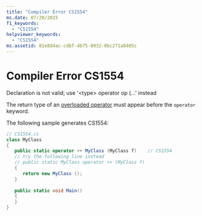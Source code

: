 ```yaml
---
title: "Compiler Error CS1554"
ms.date: 07/20/2015
f1_keywords: 
  - "CS1554"
helpviewer_keywords: 
  - "CS1554"
ms.assetid: 81e8d4ac-cdbf-4b75-8932-0bc271a8405c
---
```

# Compiler Error CS1554
Declaration is not valid; use '\<type> operator op (...' instead  
  
The return type of an [overloaded operator](../language-reference/operators/operator-overloading.md) must appear before the `operator` keyword.
  
The following sample generates CS1554:  
  
```csharp  
// CS1554.cs  
class MyClass  
{  
   public static operator ++ MyClass (MyClass f)    // CS1554  
   // try the following line instead  
   // public static MyClass operator ++ (MyClass f)  
   {  
      return new MyClass ();  
   }  
  
   public static void Main()  
   {  
   }  
}  
```

